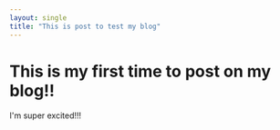 ```yaml
---
layout: single
title: "This is post to test my blog"
---
```


# This is my first time to post on my blog!! 
  I'm super excited!!!
  
